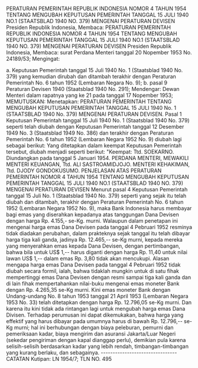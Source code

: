  PERATURAN PEMERINTAH REPUBLIK INDONESIA NOMOR 4 TAHUN 1954 TENTANG MENGUBAH KEPUTUSAN PEMERINTAH TANGGAL 15 JULI 1940 NO.1 (STAATSBLAD 1940 NO. 379) MENGENAI PERATURAN DEVISEN Presiden Republik Indonesia, Membaca: PERATURAN PEMERINTAH REPUBLIK INDONESIA NOMOR 4 TAHUN 1954 TENTANG MENGUBAH KEPUTUSAN PEMERINTAH TANGGAL 15 JULI 1940 NO.1 (STAATSBLAD 1940 NO. 379) MENGENAI PERATURAN DEVISEN Presiden Republik Indonesia, Membaca: surat Perdana Menteri tanggal 20 Nopember 1953 No. 24189/53;
Mengingat:

a. Keputusan Pemerintah tanggal 15 Juli 1940 No. 1 (Staatsblad 1940 No. 379) yang kemudian dirubah dan ditambah terakhir dengan Peraturan Pemerintah No. 6 tahun 1952 (Lembaran Negara No. 9);
b. pasal 9 Peraturan Devisen 1940 (Staatsblad 1940 No. 291); Mendengar: Dewan Menteri dalam rapatnya yang ke 21 pada tanggal 17 Nopember 1953;
MEMUTUSKAN:
 Menetapkan: PERATURAN PEMERINTAH TENTANG MENGUBAH KEPUTUSAN PEMERINTAH TANGGAL 15 JULI 1940 No. 1 (STAATSBLAD 1940 No. 379) MENGENAI PERATURAN DEVISEN. Pasal 1 Keputusan Pemerintah tanggal 15 Juli 1940 No. 1 (Staatsblad 1940 No. 379) seperti telah diubah dengan Keputusan Pemerintah tanggal 12 Desember 1949 No. 3 (Staatsblad 1949 No. 386) dan terakhir dengan Peraturan Pemerintah No. 6 tahun 1952 (Lembaran Negara 1952 No. 9) diubah lagi sebagai berikut: Yang ditetapkan dalam keempat Keputusan Pemerintah tersebut, diubah menjadi seperti berikut: "Keempat: Ttd. SOEKARNO. Diundangkan pada tanggal 5 Januari 1954. PERDANA MENTERI, MEWAKILI MENTERI KEUANGAN, Ttd. ALI SASTROAMIDJOJO. MENTERI KEHAKIMAN, Ttd. DJODY GONDOKUSUMO. PENJELASAN ATAS PERATURAN PEMERINTAH NOMOR 4 TAHUN 1954 TENTANG MENGUBAH KEPUTUSAN PEMERINTAH TANGGAL 15 JULI 1940 NO.1 (STAATSBLAD 1940 NO. 379) MENGENAI PERATURAN DEVISEN Menurut pasal 4 Keputusan Pemerintah tanggal 15 Juli No. 1 (Staatsblad 1940 No. 379) seperti yang sejak itu telah diubah dan ditambah, terakhir dengan Peraturan Pemerintah No. 6 tahun 1952 (Lembaran Negara 1952 No. 9), maka Bank Indonesia harus membayar bagi emas yang diserahkan kepadanya atas tanggungan Dana Devisen dengan harga Rp. 4.155,- se-Kg. murni. Walaupun dalam penetapan ini mengenai harga emas Dana Devisen pada tanggal 4 Pebruari 1952 resminya tidak diadakan perubahan, dalam prakteknya sejak tanggal itu telah dibayar harga tiga kali ganda, jadinya Rp. 12.465,-- se-Kg murni, kepada mereka yang menyerahkan emas kepada Dana Devisen, dengan pertimbangan, bahwa bila untuk US$ 1,-- harus diganti dengan harga Rp. 11,40 untuk nilai lawan US$ 1,-- dalam emas Rp. 3,80 tidak akan mencukupi. Alasan mengapa harga emas Dana Devisen pada tanggal 4 Pebruari 1952 tidak diubah secara formil, ialah, bahwa tidaklah mungkin untuk di satu fihak mempertinggi emas Dana Devisen dengan resmi sampai tiga kali ganda dan di lain fihak mempertahankan nilai-buku mengenai emas moneter Bank dengan Rp. 4.265,35 se-Kg murni. Kini emas moneter Bank dengan Undang-undang No. 8 tahun 1953 tanggal 21 April 1953 (Lembaran Negara 1953 No. 33) telah ditetapkan dengan harga Rp. 12.796,05 se-Kg murni. Dan karena itu kini tidak ada rintangan lagi untuk mengubah harga emas Dana Divisen. Terhadap perumusan ini dapat dikemukakan, bahwa harga yang effektif yang harus dibayar pada umumnya harus di bawah Rp. 12.796,-- se-Kg murni; hal ini berhubungan dengan biaya peleburan, pemurni dan pemeriksaan kadar, biaya mengirim dan asuransi Jakarta/Luar Negeri (sekedar pengiriman dengan kapal dianggap perlu), demikian pula karena selisih-selisih berdasarkan kadar yang lebih rendah, timbangan-timbangan yang kurang berlaku, dan sebagainya. -------------------------------- CATATAN Kutipan: LN 1954/7; TLN NO. 495